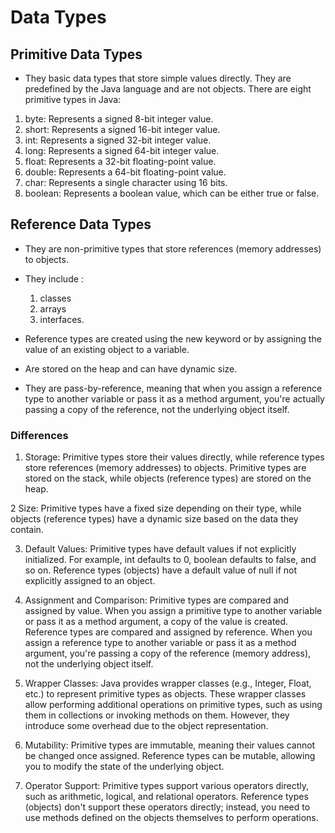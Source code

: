 # Data Types

## Primitive Data Types
- They basic data types that store simple values directly. They are predefined by the Java language and are not objects. There are eight primitive types in Java:

1. byte: Represents a signed 8-bit integer value.
2. short: Represents a signed 16-bit integer value.
3. int: Represents a signed 32-bit integer value.
4. long: Represents a signed 64-bit integer value.
5. float: Represents a 32-bit floating-point value.
6. double: Represents a 64-bit floating-point value.
7. char: Represents a single character using 16 bits.
8. boolean: Represents a boolean value, which can be either true or false.

## Reference Data Types
- They are non-primitive types that store references (memory addresses) to objects. 
- They include :
  1. classes 
  2. arrays 
  3. interfaces. 

- Reference types are created using the new keyword or by assigning the value of an existing object to a variable.

- Are stored on the heap and can have dynamic size. 
- They are pass-by-reference, meaning that when you assign a reference type to another variable or pass it as a method argument, you're actually passing a copy of the reference, not the underlying object itself.

### Differences

1. Storage: Primitive types store their values directly, while reference types store references (memory addresses) to objects. Primitive types are stored on the stack, while objects (reference types) are stored on the heap.

2 Size: Primitive types have a fixed size depending on their type, while objects (reference types) have a dynamic size based on the data they contain.

3. Default Values: Primitive types have default values if not explicitly initialized. For example, int defaults to 0, boolean defaults to false, and so on. Reference types (objects) have a default value of null if not explicitly assigned to an object.

4. Assignment and Comparison: Primitive types are compared and assigned by value. When you assign a primitive type to another variable or pass it as a method argument, a copy of the value is created. Reference types are compared and assigned by reference. When you assign a reference type to another variable or pass it as a method argument, you're passing a copy of the reference (memory address), not the underlying object itself.

5. Wrapper Classes: Java provides wrapper classes (e.g., Integer, Float, etc.) to represent primitive types as objects. These wrapper classes allow performing additional operations on primitive types, such as using them in collections or invoking methods on them. However, they introduce some overhead due to the object representation.

6. Mutability: Primitive types are immutable, meaning their values cannot be changed once assigned. Reference types can be mutable, allowing you to modify the state of the underlying object.

7. Operator Support: Primitive types support various operators directly, such as arithmetic, logical, and relational operators. Reference types (objects) don't support these operators directly; instead, you need to use methods defined on the objects themselves to perform operations.